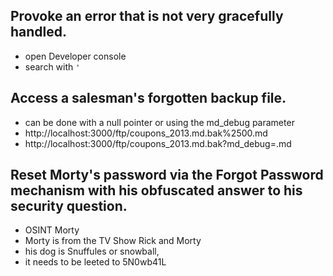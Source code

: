 
## Provoke an error that is not very gracefully handled.
* open Developer console
* search with `'`


## Access a salesman's forgotten backup file.	
* can be done with a null pointer or using the md_debug parameter 
* http://localhost:3000/ftp/coupons_2013.md.bak%2500.md
* http://localhost:3000/ftp/coupons_2013.md.bak?md_debug=.md

## Reset Morty's password via the Forgot Password mechanism with his obfuscated answer to his security question.
* OSINT Morty
* Morty is from the TV Show Rick and Morty
* his dog is Snuffules or snowball, 
* it needs to be leeted to 5N0wb41L 


